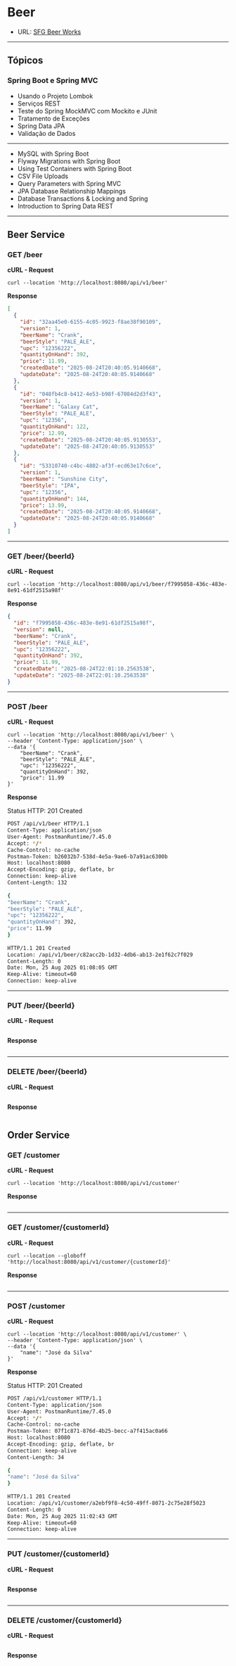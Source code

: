 # Beer

- URL: [SFG Beer Works](https://sfg-beer-works.github.io/brewery-api/#tag/Beer-Service/operation/listBeers)

---

## Tópicos

### Spring Boot e Spring MVC

- Usando o Projeto Lombok
- Serviços REST
- Teste do Spring MockMVC com Mockito e JUnit
- Tratamento de Exceções
- Spring Data JPA
- Validação de Dados

---

- MySQL with Spring Boot
- Flyway Migrations with Spring Boot
- Using Test Containers with Spring Boot
- CSV File Uploads
- Query Parameters with Spring MVC
- JPA Database Relationship Mappings
- Database Transactions & Locking and Spring
- Introduction to Spring Data REST

---

## Beer Service

### GET /beer

**cURL - Request**

```
curl --location 'http://localhost:8080/api/v1/beer'
```

**Response**

```json
[
  {
    "id": "32aa45e0-6155-4c05-9923-f8ae38f90109",
    "version": 1,
    "beerName": "Crank",
    "beerStyle": "PALE_ALE",
    "upc": "12356222",
    "quantityOnHand": 392,
    "price": 11.99,
    "createdDate": "2025-08-24T20:40:05.9140668",
    "updateDate": "2025-08-24T20:40:05.9140668"
  },
  {
    "id": "048fb4c8-b412-4e53-b98f-67084d2d3f43",
    "version": 1,
    "beerName": "Galaxy Cat",
    "beerStyle": "PALE_ALE",
    "upc": "12356",
    "quantityOnHand": 122,
    "price": 12.99,
    "createdDate": "2025-08-24T20:40:05.9130553",
    "updateDate": "2025-08-24T20:40:05.9130553"
  },
  {
    "id": "53310740-c4bc-4802-af3f-ecd63e17c6ce",
    "version": 1,
    "beerName": "Sunshine City",
    "beerStyle": "IPA",
    "upc": "12356",
    "quantityOnHand": 144,
    "price": 13.99,
    "createdDate": "2025-08-24T20:40:05.9140668",
    "updateDate": "2025-08-24T20:40:05.9140668"
  }
]
```

---

### GET /beer/{beerId}

**cURL - Request**

```
curl --location 'http://localhost:8080/api/v1/beer/f7995058-436c-483e-8e91-61df2515a98f'
```

**Response**

```json
{
  "id": "f7995058-436c-483e-8e91-61df2515a98f",
  "version": null,
  "beerName": "Crank",
  "beerStyle": "PALE_ALE",
  "upc": "12356222",
  "quantityOnHand": 392,
  "price": 11.99,
  "createdDate": "2025-08-24T22:01:10.2563538",
  "updateDate": "2025-08-24T22:01:10.2563538"
}
```

---

### POST /beer

**cURL - Request**

```
curl --location 'http://localhost:8080/api/v1/beer' \
--header 'Content-Type: application/json' \
--data '{
    "beerName": "Crank",
    "beerStyle": "PALE_ALE",
    "upc": "12356222",
    "quantityOnHand": 392,
    "price": 11.99
}'
```

**Response**

Status HTTP: 201 Created

```bash
POST /api/v1/beer HTTP/1.1
Content-Type: application/json
User-Agent: PostmanRuntime/7.45.0
Accept: */*
Cache-Control: no-cache
Postman-Token: b26032b7-538d-4e5a-9ae6-b7a91ac6300b
Host: localhost:8080
Accept-Encoding: gzip, deflate, br
Connection: keep-alive
Content-Length: 132
 
{
"beerName": "Crank",
"beerStyle": "PALE_ALE",
"upc": "12356222",
"quantityOnHand": 392,
"price": 11.99
}
 
HTTP/1.1 201 Created
Location: /api/v1/beer/c82acc2b-1d32-4db6-ab13-2e1f62c7f029
Content-Length: 0
Date: Mon, 25 Aug 2025 01:08:05 GMT
Keep-Alive: timeout=60
Connection: keep-alive
```

---

### PUT /beer/{beerId}

**cURL - Request**

```

```

**Response**

```json

```

---

### DELETE /beer/{beerId}

**cURL - Request**

```

```

**Response**

```json

```

## Order Service

### GET /customer

**cURL - Request**

```
curl --location 'http://localhost:8080/api/v1/customer'
```

**Response**

```json

```

---

### GET /customer/{customerId}

**cURL - Request**

```
curl --location --globoff 'http://localhost:8080/api/v1/customer/{customerId}'
```

**Response**

```json

```

---

### POST /customer

**cURL - Request**

```
curl --location 'http://localhost:8080/api/v1/customer' \
--header 'Content-Type: application/json' \
--data '{
    "name": "José da Silva"
}'
```

**Response**

Status HTTP: 201 Created

```bash
POST /api/v1/customer HTTP/1.1
Content-Type: application/json
User-Agent: PostmanRuntime/7.45.0
Accept: */*
Cache-Control: no-cache
Postman-Token: 07f1c871-876d-4b25-becc-a7f415ac0a66
Host: localhost:8080
Accept-Encoding: gzip, deflate, br
Connection: keep-alive
Content-Length: 34
 
{
"name": "José da Silva"
}
 
HTTP/1.1 201 Created
Location: /api/v1/customer/a2ebf9f8-4c50-49ff-8071-2c75e28f5023
Content-Length: 0
Date: Mon, 25 Aug 2025 11:02:43 GMT
Keep-Alive: timeout=60
Connection: keep-alive
```

---

### PUT /customer/{customerId}

**cURL - Request**

```

```

**Response**

```json

```

---

### DELETE /customer/{customerId}

**cURL - Request**

```

```

**Response**

```json

```